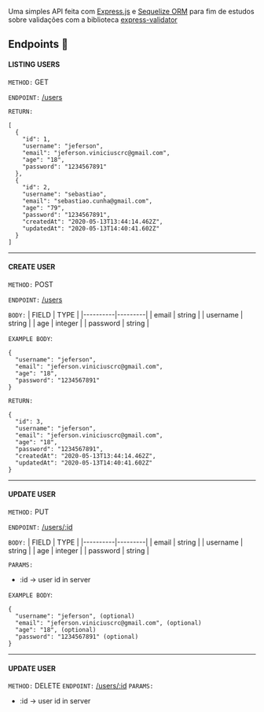 
Uma simples API feita com [Express.js](https://expressjs.com/) e [Sequelize ORM](https://sequelize.org/) para fim de estudos sobre validações com a biblioteca [express-validator](https://express-validator.github.io/docs/)

## Endpoints :link:

#### LISTING USERS
`METHOD:` GET 

`ENDPOINT:` [/users]()

`RETURN:`
```
[
  {	
    "id": 1,
    "username": "jeferson",
    "email": "jeferson.viniciuscrc@gmail.com",
    "age": "18",
    "password": "1234567891"
  },
  {	
    "id": 2,
    "username": "sebastiao",
    "email": "sebastiao.cunha@gmail.com",
    "age": "79",
    "password": "1234567891",
    "createdAt": "2020-05-13T13:44:14.462Z",
    "updatedAt": "2020-05-13T14:40:41.602Z"
  }
]
```

---

#### CREATE USER
`METHOD:` POST

`ENDPOINT:` [/users]()

`BODY:`
| FIELD    | TYPE    |
|----------|---------|
| email    | string  |
| username | string  |
| age      | integer |
| password | string  |

`EXAMPLE BODY`: 
```
{	
  "username": "jeferson",
  "email": "jeferson.viniciuscrc@gmail.com",
  "age": "18",
  "password": "1234567891"
}
```

`RETURN:`
```
{	
  "id": 3,
  "username": "jeferson",
  "email": "jeferson.viniciuscrc@gmail.com",
  "age": "18",
  "password": "1234567891",
  "createdAt": "2020-05-13T13:44:14.462Z",
  "updatedAt": "2020-05-13T14:40:41.602Z"
}
```
---

#### UPDATE USER
`METHOD:` PUT

`ENDPOINT:` [/users/:id]()

`BODY:`
| FIELD    | TYPE    |
|----------|---------|
| email    | string  |
| username | string  |
| age      | integer |
| password | string  |

`PARAMS:` 
- :id -> user id in server

`EXAMPLE BODY`: 
```
{	
  "username": "jeferson", (optional)
  "email": "jeferson.viniciuscrc@gmail.com", (optional)
  "age": "18", (optional)
  "password": "1234567891" (optional)
}
```

---

#### UPDATE USER
`METHOD:` DELETE
`ENDPOINT:` [/users/:id]()
`PARAMS:` 
- :id -> user id in server


